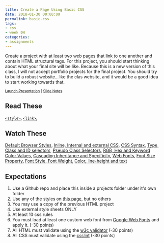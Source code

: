 ```yaml
---
title: Create a Page Using Basic CSS
date: 2018-01-30 00:00:00
permalink: basic-css
tags:
- css
- week 04
categories:
- assignments
---
```


Create a project with at least two web pages that link to one another and contain HTML structural tags. For this project, you should start thinking about what your final site will be like. Because this is a new version of this class, I will not accept portfolio projects for the final project. You should try to build a robust website...like the clas website, and it would be a good idea to start working towards that.

<small><i class="fab fa-slideshare"></i> [Launch Presentation](/fid/slides/slides.html?d=03_structural-html&) | <i class="fas fa-file-alt"></i> [Slide Notes](/fid/slides/03_structural-html.html)</small>

<!-- more -->

## Read These
[`<style>`](https://developer.mozilla.org/en-US/docs/Web/HTML/Element/style), [`<link>`](https://developer.mozilla.org/en-US/docs/Web/HTML/Element/link), 


## Watch These
[Default Browser Styles](https://www.lynda.com/CSS-tutorials/Default-browser-styles/569190/601572-4.html), [Inline, Internal and external CSS](https://www.lynda.com/CSS-tutorials/Inline-internal-external-CSS/569190/601576-4.html), [CSS Syntax](https://www.lynda.com/CSS-tutorials/Syntax-terminology-naming-conventions/569190/601580-4.html), [Type, Class and ID selectors](https://www.lynda.com/CSS-tutorials/Type-class-id-selectors/569190/601581-4.html), [Pseudo Class Selectors](https://www.lynda.com/CSS-tutorials/Pseudo-class-selectors/569190/601583-4.html), [RGB, Hex and Keyword Color Values](https://www.lynda.com/CSS-tutorials/RGB-hex-keyword-color-values/569190/601586-4.html), [Cascading Inheritance and Specificity](https://www.lynda.com/CSS-tutorials/Cascading-inheritance-specificity/569190/601588-4.html), [Web Fonts](https://www.lynda.com/CSS-tutorials/Web-fonts-Google-fonts/569190/601591-4.html), [Font Size Property](https://www.lynda.com/CSS-tutorials/font-size-property/569190/601592-4.html), [Font Style, Font Weight](https://www.lynda.com/CSS-tutorials/font-style-font-weight-properties/569190/601594-4.html), [Color, line-height and text](https://www.lynda.com/CSS-tutorials/color-line-height-text-properties/569190/601595-4.html)

## Expectations
1. Use a Github repo and place this inside a projects folder under it's own folder
1. Use any of the styles on [this page](/fid/slides/04_basic_css.html), but  no others
1. You may use a copy of the previous HTML project
1. Use external style sheets ONLY
1. At least 10 css rules
1. You must load at least one custom web font from [Google Web Fonts](https://fonts.google.com/) and apply it. (-30 points)
1. All HTML must validate using the [w3c validator](https://validator.w3.org) (-30 points)
1. All CSS must validate using the [csslint](http://csslint.net/) (-30 points)
